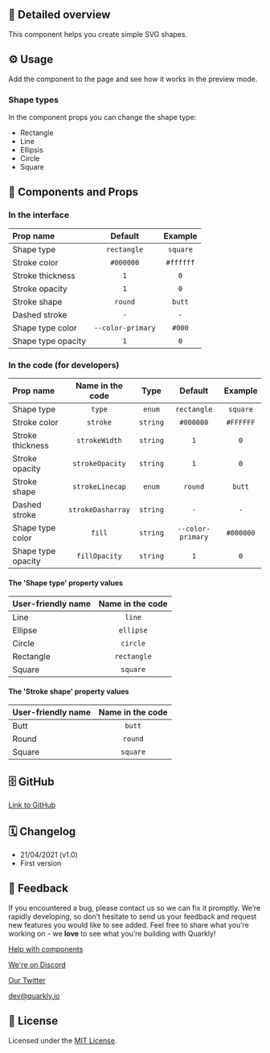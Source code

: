 ## 📖 Detailed overview

This component helps you create simple SVG shapes.

## ⚙️ Usage

Add the component to the page and see how it works in the preview mode.

### Shape types

In the component props you can change the shape type:

-   Rectangle
-   Line
-   Ellipsis
-   Circle
-   Square

## 🧩 Components and Props

### In the interface

| Prop name          |      Default      |  Example  |
| :----------------- | :---------------: | :-------: |
| Shape type         |    `rectangle`    | `square`  |
| Stroke color       |     `#000000`     | `#ffffff` |
| Stroke thickness   |        `1`        |    `0`    |
| Stroke opacity     |        `1`        |    `0`    |
| Stroke shape       |      `round`      |  `butt`   |
| Dashed stroke      |        `-`        |    `-`    |
| Shape type color   | `--color-primary` |  `#000`   |
| Shape type opacity |        `1`        |    `0`    |

### In the code (for developers)

| Prop name          | Name in the code  |   Type   |      Default      |  Example  |
| :----------------- | :---------------: | :------: | :---------------: | :-------: |
| Shape type         |      `type`       |  `enum`  |    `rectangle`    | `square`  |
| Stroke color       |     `stroke`      | `string` |     `#000000`     | `#FFFFFF` |
| Stroke thickness   |   `strokeWidth`   | `string` |        `1`        |    `0`    |
| Stroke opacity     |  `strokeOpacity`  | `string` |        `1`        |    `0`    |
| Stroke shape       |  `strokeLinecap`  |  `enum`  |      `round`      |  `butt`   |
| Dashed stroke      | `strokeDasharray` | `string` |        `-`        |    `-`    |
| Shape type color   |      `fill`       | `string` | `--color-primary` | `#000000` |
| Shape type opacity |   `fillOpacity`   | `string` |        `1`        |    `0`    |

#### The 'Shape type' property values

| User-friendly name | Name in the code |
| :----------------- | :--------------: |
| Line               |      `line`      |
| Ellipse            |    `ellipse`     |
| Circle             |     `circle`     |
| Rectangle          |   `rectangle`    |
| Square             |     `square`     |

#### The 'Stroke shape' property values

| User-friendly name | Name in the code |
| :----------------- | :--------------: |
| Butt               |      `butt`      |
| Round              |     `round`      |
| Square             |     `square`     |

## 🗄 GitHub

[Link to GitHub](https://github.com/quarkly/community-kit/blob/master/src/SvgShape.js)

## 🗓 Changelog

-   21/04/2021 (v1.0)
-   First version

## 📮 Feedback

If you encountered a bug, please contact us so we can fix it promptly. We’re rapidly developing, so don’t hesitate to send us your feedback and request new features you would like to see added. Feel free to share what you’re working on - we **love** to see what you’re building with Quarkly!

[Help with components](https://community.quarkly.io/c/requests/11)

[We're on Discord](https://discord.gg/SuF9vCMJGW)

[Our Twitter](https://twitter.com/quarklyapp)

[dev@quarkly.io](mailto:dev@quarkly.io)

## 📝 License

Licensed under the [MIT License](./LICENSE).
